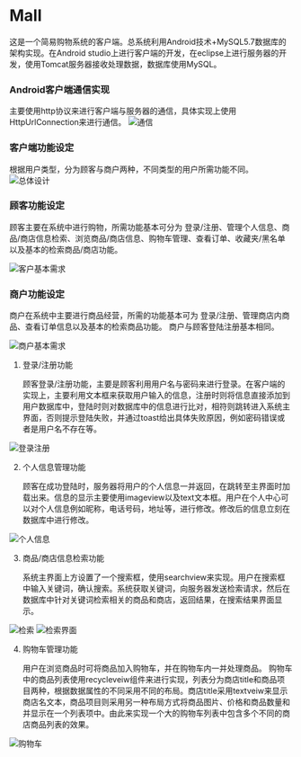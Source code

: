 # Mall
这是一个简易购物系统的客户端。总系统利用Android技术+MySQL5.7数据库的架构实现。在Android studio上进行客户端的开发，在eclipse上进行服务器的开发，使用Tomcat服务器接收处理数据，数据库使用MySQL。


### Android客户端通信实现
主要使用http协议来进行客户端与服务器的通信，具体实现上使用HttpUrlConnection来进行通信。
![通信](http://imglf3.nosdn0.126.net/img/K2JMZkxjQi9SLzY4SzdwZlBBaTB2cmU3VXFwOVlqYXVqZ0dyd3NkTGpTaFV3VUpJaWpjbU13PT0.png?imageView&thumbnail=500x0&quality=96&stripmeta=0)

### 客户端功能设定
根据用户类型，分为顾客与商户两种，不同类型的用户所需功能不同。
![总体设计](http://imglf5.nosdn0.126.net/img/K2JMZkxjQi9SLzY4SzdwZlBBaTB2c2VTODN2V2dDNXlZNVlVV1dhK0dldVNNNXRER3hkNzVBPT0.png?imageView&thumbnail=1680x0&quality=96&stripmeta=0)

### 顾客功能设定
顾客主要在系统中进行购物，所需功能基本可分为 登录/注册、管理个人信息、商品/商店信息检索、浏览商品/商店信息、购物车管理、查看订单、收藏夹/黑名单以及基本的检索商品/商店功能。

![客户基本需求](http://imglf4.nosdn0.126.net/img/K2JMZkxjQi9SLzY4SzdwZlBBaTB2c0tnMGYvZ2RzcHpRUHVwWnZMN2pYblp5NE9SZ3hSZEZBPT0.png?imageView&thumbnail=1680x0&quality=96&stripmeta=0)

### 商户功能设定
商户在系统中主要进行商品经营，所需的功能基本可为 登录/注册、管理商店内商品、查看订单信息以及基本的检索商品功能。
商户与顾客登陆注册基本相同。

![商户基本需求](http://imglf3.nosdn0.126.net/img/K2JMZkxjQi9SLzY4SzdwZlBBaTB2aTN6UURrVEhJNEhLdjV5bDZPM08wWWNXQ2VYdURvR2dRPT0.png?imageView&thumbnail=1680x0&quality=96&stripmeta=0)

1. 登录/注册功能

    顾客登录/注册功能，主要是顾客利用用户名与密码来进行登录。在客户端的实现上，主要利用文本框来获取用户输入的信息，注册时则将信息直接添加到用户数据库中，登陆时则对数据库中的信息进行比对，相符则跳转进入系统主界面，否则提示登陆失败，并通过toast给出具体失败原因，例如密码错误或者是用户名不存在等。

![登录注册](http://imglf3.nosdn0.126.net/img/K2JMZkxjQi9SLzY4SzdwZlBBaTB2cHp2YzhWOCs2WTgyK2ZWTk83UUI5Ynl6VHUxaHJ5ekx3PT0.png?imageView&thumbnail=1680x0&quality=96&stripmeta=0)

2. 个人信息管理功能

    顾客在成功登陆时，服务器将用户的个人信息一并返回，在跳转至主界面时加载出来。信息的显示主要使用imageview以及text文本框。用户在个人中心可以对个人信息例如昵称，电话号码，地址等，进行修改。修改后的信息立刻在数据库中进行修改。

![个人信息](http://imglf5.nosdn0.126.net/img/K2JMZkxjQi9SLzY4SzdwZlBBaTB2b3VJZEdJWWtmR204OStWc2ovZ1ZoV2M5OURFMVB1eGRnPT0.png?imageView&thumbnail=500x0&quality=96&stripmeta=0)

3. 商品/商店信息检索功能

    系统主界面上方设置了一个搜索框，使用searchview来实现。用户在搜索框中输入关键词，确认搜索。系统获取关键词，向服务器发送检索请求，然后在数据库中针对关键词检索相关的商品和商店，返回结果，在搜索结果界面显示。
    
![检索](http://imglf4.nosdn0.126.net/img/K2JMZkxjQi9SLzY4SzdwZlBBaTB2ZzYvOWU4bXllVThmaGh4SDU4d21yMXlxNkU1QlFQNUFBPT0.png?imageView&thumbnail=1680x0&quality=96&stripmeta=0)
![检索界面](http://imglf6.nosdn0.126.net/img/K2JMZkxjQi9SLzY4SzdwZlBBaTB2bm50MXFpYlgwdGZDY3IrTkRQVEQyWkxNemJLMmFKeVZ3PT0.png?imageView&thumbnail=1680x0&quality=96&stripmeta=0)

4. 购物车管理功能

    用户在浏览商品时可将商品加入购物车，并在购物车内一并处理商品。
    购物车中的商品列表使用recycleveiw组件来进行实现，列表分为商店title和商品项目两种，根据数据属性的不同采用不同的布局。商店title采用textveiw来显示商店名文本，商品项目则采用另一种布局方式将商品图片、价格和商品数量和并显示在一个列表项中。由此来实现一个大的购物车列表中包含多个不同的商店商品列表的效果。
    
![购物车](http://imglf6.nosdn0.126.net/img/K2JMZkxjQi9SLzY4SzdwZlBBaTB2Z2lUNEtLMnhNNGFhWlovT2lVMzh4SWtIU3B5eExTMWJ3PT0.png?imageView&thumbnail=1680x0&quality=96&stripmeta=0)
